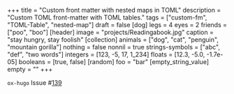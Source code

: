 +++
title = "Custom front matter with nested maps in TOML"
description = "Custom TOML front-matter with TOML tables."
tags = ["custom-fm", "TOML-Table", "nested-map"]
draft = false
[dog]
  legs = 4
  eyes = 2
  friends = ["poo", "boo"]
[header]
  image = "projects/Readingabook.jpg"
  caption = "stay hungry, stay foolish"
[collection]
  animals = ["dog", "cat", "penguin", "mountain gorilla"]
  nothing = false
  nonnil = true
  strings-symbols = ["abc", "def", "two words"]
  integers = [123, -5, 17, 1_234]
  floats = [12.3, -5.0, -1.7e-05]
  booleans = [true, false]
[random]
  foo = "bar"
[empty_string_value]
  empty = ""
+++

`ox-hugo` Issue #[139](https://github.com/kaushalmodi/ox-hugo/issues/139)
